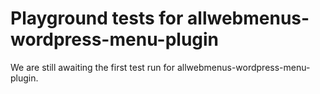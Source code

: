 # Playground tests for allwebmenus-wordpress-menu-plugin
We are still awaiting the first test run for allwebmenus-wordpress-menu-plugin.
